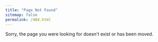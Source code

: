 ```yaml
---
title: "Page Not Found"
sitemap: false
permalink: /404.html
---
```


Sorry, the page you were looking for doesn't exist or has been moved.